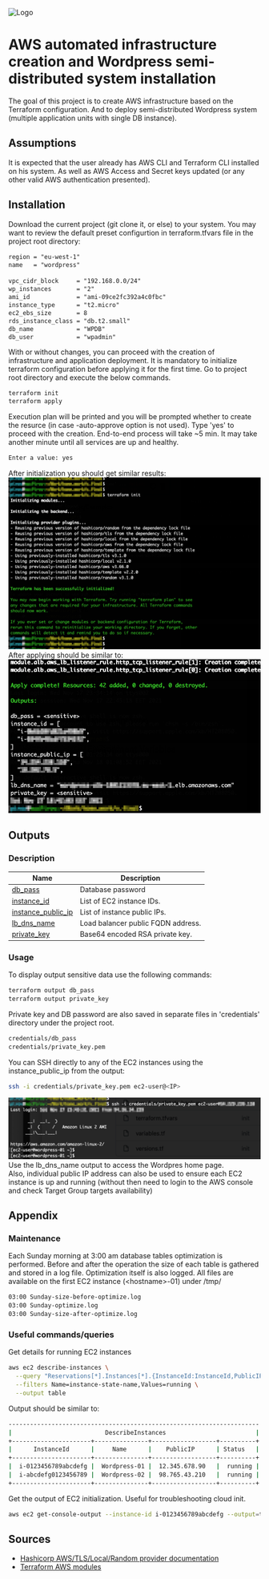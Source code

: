 
![Logo](https://upload.wikimedia.org/wikipedia/commons/thumb/2/20/WordPress_logo.svg/1080px-WordPress_logo.svg.png)


# AWS automated infrastructure creation and Wordpress semi-distributed system installation

The goal of this project is to create AWS infrastructure based on the Terraform configuration. And to deploy semi-distributed Wordpress system (multiple application units with single DB instance).


## Assumptions

It is expected that the user already has AWS CLI and Terraform CLI installed on his system. As well as AWS Access and Secret keys updated (or any other valid AWS authentication presented).


## Installation

Download the current project (git clone it, or else) to your system. You may want to review the default preset configurtion in terraform.tfvars file in the project root directory:

```hcl
region = "eu-west-1"
name   = "wordpress"

vpc_cidr_block     = "192.168.0.0/24"
wp_instances       = "2"
ami_id             = "ami-09ce2fc392a4c0fbc"
instance_type      = "t2.micro"
ec2_ebs_size       = 8
rds_instance_class = "db.t2.small"
db_name            = "WPDB"
db_user            = "wpadmin"
```
With or without changes, you can proceed with the creation of infrastructure and application deployment. It is mandatory to initialize terraform configuration before applying it for the first time. Go to project root directory and execute the below commands.
```bash
terraform init
terraform apply
```
Execution plan will be printed and you will be prompted whether to create the resurce (in case -auto-approve option is not used). Type 'yes' to proceed with the creation. End-to-end process will take ~5 min. It may take another minute until all services are up and healthy.
```bash
Enter a value: yes
```
After initialization you should get similar results:
![App Screenshot](screenshots/terraform_init.png)
After applying should be similar to:
![App Screenshot](screenshots/terraform_apply.png)


## Outputs

### Description

| Name | Description |
|------|-------------|
| <a name="output_db_pass"></a> [db\_pass](#output\_db\_pass) | Database password |
| <a name="output_instance_id"></a> [instance\_id](#output\_instance\_id) | List of EC2 instance IDs. |
| <a name="output_instance_public_ip"></a> [instance\_public\_ip](#output\_instance\_public\_ip) | List of instance public IPs. |
| <a name="output_lb_dns_name"></a> [lb\_dns\_name](#output\_lb\_dns\_name) | Load balancer public FQDN address. |
| <a name="output_private_key"></a> [private\_key](#output\_private\_key) | Base64 encoded RSA private key. |

### Usage

To display output sensitive data use the following commands:
```bash
terraform output db_pass
terraform output private_key
```
Private key and DB password are also saved in separate files in 'credentials' directory under the project root.
```bash
credentials/db_pass
credentials/private_key.pem
```
You can SSH directly to any of the EC2 instances using the instance_public_ip from the output:
```bash
ssh -i credentials/private_key.pem ec2-user@<IP>
```
![App Screenshot](screenshots/ec2_login.png)
Use the lb_dns_name output to access the Wordpres home page.  
Also, individual public IP address can also be used to ensure each EC2 instance is up and running (without then need to login to the AWS console and check Target Group targets availability)


## Appendix

### Maintenance

Each Sunday morning at 3:00 am database tables optimization is performed. Before and after the operation the size of each table is gathered and stored in a log file. Optimization itself is also logged. All files are available on the first EC2 instance (\<hostname\>-01) under /tmp/
```bash
03:00 Sunday-size-before-optimize.log
03:00 Sunday-optimize.log
03:00 Sunday-size-after-optimize.log
```

### Useful commands/queries

Get details for running EC2 instances
```bash
aws ec2 describe-instances \
  --query "Reservations[*].Instances[*].{InstanceId:InstanceId,PublicIP:PublicIpAddress,Name:Tags[?Key=='Name']|[0].Value,Status:State.Name}" \
  --filters Name=instance-state-name,Values=running \
  --output table
```

Output should be similar to:
```bash
----------------------------------------------------------------------
|                          DescribeInstances                         |
+----------------------+---------------+------------------+----------+
|      InstanceId      |     Name      |    PublicIP      | Status   |
+----------------------+---------------+------------------+----------+
|  i-0123456789abcdefg |  Wordpress-01 |  12.345.678.90   |  running |
|  i-abcdefg0123456789 |  Wordpress-02 |  98.765.43.210   |  running |
+----------------------+---------------+------------------+----------+
```

Get the output of EC2 initialization. Useful for troubleshooting cloud init.

```bash
aws ec2 get-console-output --instance-id i-0123456789abcdefg --output=text
```


## Sources

 - [Hashicorp AWS/TLS/Local/Random provider documentation](https://registry.terraform.io/providers/hashicorp/aws/latest/docs)
 - [Terraform AWS modules](https://github.com/terraform-aws-modules)

